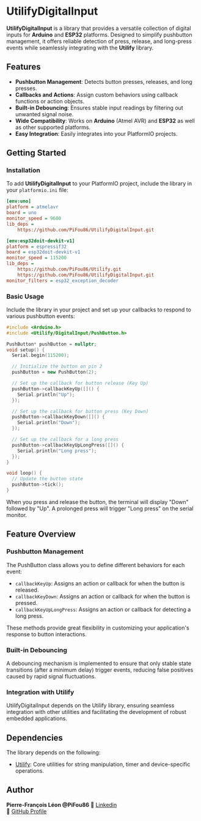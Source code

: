 # UtilifyDigitalInput

**UtilifyDigitalInput** is a library that provides a versatile collection of digital inputs for **Arduino** and **ESP32** platforms. Designed to simplify pushbutton management, it offers reliable detection of press, release, and long-press events while seamlessly integrating with the **Utilify** library.

## Features

- **Pushbutton Management**: Detects button presses, releases, and long presses.
- **Callbacks and Actions**: Assign custom behaviors using callback functions or action objects.
- **Built-in Debouncing**: Ensures stable input readings by filtering out unwanted signal noise.
- **Wide Compatibility**: Works on **Arduino** (Atmel AVR) and **ESP32** as well as other supported platforms.
- **Easy Integration**: Easily integrates into your PlatformIO projects.

## Getting Started

### Installation

To add **UtilifyDigitalInput** to your PlatformIO project, include the library in your `platformio.ini` file:

```ini
[env:uno]
platform = atmelavr
board = uno
monitor_speed = 9600
lib_deps =
    https://github.com/PiFou86/UtilifyDigitalInput.git

[env:esp32doit-devkit-v1]
platform = espressif32
board = esp32doit-devkit-v1
monitor_speed = 115200
lib_deps =
    https://github.com/PiFou86/Utilify.git
    https://github.com/PiFou86/UtilifyDigitalInput.git
monitor_filters = esp32_exception_decoder
```

### Basic Usage

Include the library in your project and set up your callbacks to respond to various pushbutton events:

```cpp
#include <Arduino.h>
#include <Utilify/DigitalInput/PushButton.h>

PushButton* pushButton = nullptr;
void setup() {
  Serial.begin(115200);

  // Initialize the button on pin 2
  pushButton = new PushButton(2);

  // Set up the callback for button release (Key Up)
  pushButton->callbackKeyUp([]() {
    Serial.println("Up");
  });

  // Set up the callback for button press (Key Down)
  pushButton->callbackKeyDown([]() {
    Serial.println("Down");
  });

  // Set up the callback for a long press
  pushButton->callbackKeyUpLongPress([]() {
    Serial.println("Long press");
  });
}

void loop() {
  // Update the button state
  pushButton->tick();
}
```

When you press and release the button, the terminal will display "Down" followed by "Up". A prolonged press will trigger "Long press" on the serial monitor.

## Feature Overview

### Pushbutton Management

The PushButton class allows you to define different behaviors for each event:

- `callbackKeyUp`: Assigns an action or callback for when the button is released.
- `callbackKeyDown`: Assigns an action or callback for when the button is pressed.
- `callbackKeyUpLongPress`: Assigns an action or callback for detecting a long press.

These methods provide great flexibility in customizing your application's response to button interactions.

### Built-in Debouncing

A debouncing mechanism is implemented to ensure that only stable state transitions (after a minimum delay) trigger events, reducing false positives caused by rapid signal fluctuations.

### Integration with Utilify

UtilifyDigitalInput depends on the Utilify library, ensuring seamless integration with other utilities and facilitating the development of robust embedded applications.

## Dependencies

The library depends on the following:

- [Utilify](https://github.com/PiFou86/Utilify): Core utilities for string manipulation, timer and device-specific operations.

## Author

**Pierre-François Léon @PiFou86** 
🔗 [Linkedin](https://www.linkedin.com/in/pierrefrancoisleon/)  
🔗 [GitHub Profile](https://github.com/PiFou86)
